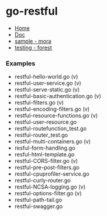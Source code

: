 # go-restful

* [Home](https://github.com/emicklei/go-restful)
* [Doc](https://godoc.org/github.com/emicklei/go-restful)
* [sample - mora](https://github.com/emicklei/mora)
* [testing - forest](https://github.com/emicklei/forest)


### Examples

* restful-hello-world.go (v)
* restful-user-service.go (v)
* restful-serve-static.go (v)
* restful-basic-authentication.go (v)
* restful-filters.go (v)
* restful-encoding-filters.go (v)
* restful-resource-functions.go (v)
* restful-user-resource.go
* restful-routefunction_test.go
* restful-router_test.go
* restful-multi-containers.go (v)
* resful-form-handling.go
* resful-html-template.go
* restful-CORS-filter.go (v)
* restful-pre-post-filters.go
* restful-cpuprofiler-service.go
* restful-curly-router.go
* restful-NCSA-logging.go (v)
* restful-options-filter.go (v)
* restful-path-tail.go
* restful-swagger.go
